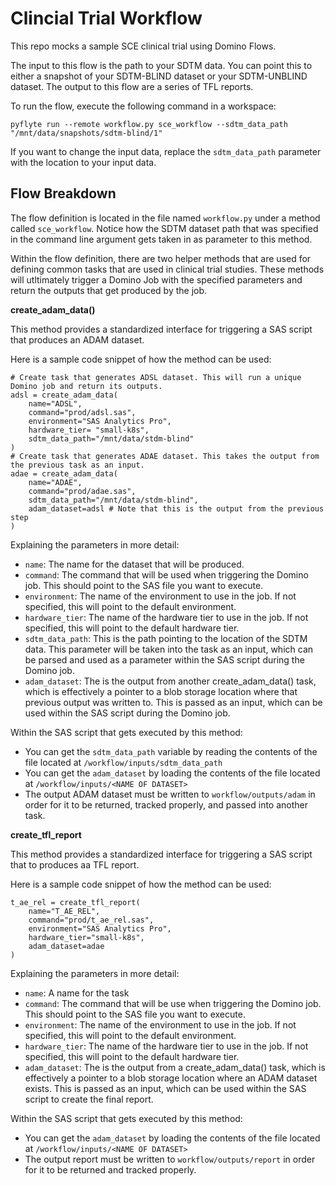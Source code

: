 # Clincial Trial Workflow

This repo mocks a sample SCE clinical trial using Domino Flows. 

The input to this flow is the path to your SDTM data. You can point this to either a snapshot of your SDTM-BLIND dataset or your SDTM-UNBLIND dataset. The output to this flow are a series of TFL reports.

To run the flow, execute the following command in a workspace: 

```
pyflyte run --remote workflow.py sce_workflow --sdtm_data_path "/mnt/data/snapshots/sdtm-blind/1"
```

If you want to change the input data, replace the `sdtm_data_path` parameter with the location to your input data.

## Flow Breakdown

The flow definition is located in the file named `workflow.py` under a method called `sce_workflow`. Notice how the SDTM dataset path that was specified in the command line argument gets taken in as parameter to this method.

Within the flow definition, there are two helper methods that are used for defining common tasks that are used in clinical trial studies. These methods will utltimately trigger a Domino Job with the specified parameters and return the outputs that get produced by the job.  

**create_adam_data()**

This method provides a standardized interface for triggering a SAS script that produces an ADAM dataset. 

Here is a sample code snippet of how the method can be used:

```
# Create task that generates ADSL dataset. This will run a unique Domino job and return its outputs.
adsl = create_adam_data(
    name="ADSL", 
    command="prod/adsl.sas", 
    environment="SAS Analytics Pro", 
    hardware_tier= "small-k8s", 
    sdtm_data_path="/mnt/data/stdm-blind"
)
# Create task that generates ADAE dataset. This takes the output from the previous task as an input.
adae = create_adam_data(
    name="ADAE", 
    command="prod/adae.sas", 
    sdtm_data_path="/mnt/data/stdm-blind", 
    adam_dataset=adsl # Note that this is the output from the previous step
)
```
Explaining the parameters in more detail:

- `name`: The name for the dataset that will be produced.
- `command`: The command that will be used when triggering the Domino job. This should point to the SAS file you want to execute.
- `environment`: The name of the environment to use in the job. If not specified, this will point to the default environment.
- `hardware_tier`: The name of the hardware tier to use in the job. If not specified, this will point to the default hardware tier.
- `sdtm_data_path`: This is the path pointing to the location of the SDTM data. This parameter will be taken into the task as an input, which can be parsed and used as a parameter within the SAS script during the Domino job.
- `adam_dataset`: The is the output from another create_adam_data() task, which is effectively a pointer to a blob storage location where that previous output was written to. This is passed as an input, which can be used within the SAS script during the Domino job.

Within the SAS script that gets executed by this method:

- You can get the `sdtm_data_path` variable by reading the contents of the file located at `/workflow/inputs/sdtm_data_path`
- You can get the `adam_dataset` by loading the contents of the file located at `/workflow/inputs/<NAME OF DATASET>`
- The output ADAM dataset must be written to `workflow/outputs/adam` in order for it to be returned, tracked properly, and passed into another task.

**create_tfl_report**

This method provides a standardized interface for triggering a SAS script that to produces aa TFL report. 

Here is a sample code snippet of how the method can be used:

```
t_ae_rel = create_tfl_report(
    name="T_AE_REL", 
    command="prod/t_ae_rel.sas", 
    environment="SAS Analytics Pro",  
    hardware_tier="small-k8s",
    adam_dataset=adae
)
```
Explaining the parameters in more detail:

- `name`: A name for the task
- `command`: The command that will be use when triggering the Domino job. This should point to the SAS file you want to execute.
- `environment`: The name of the environment to use in the job. If not specified, this will point to the default environment.
- `hardware_tier`: The name of the hardware tier to use in the job. If not specified, this will point to the default hardware tier.
- `adam_dataset`: The is the output from a create_adam_data() task, which is effectively a pointer to a blob storage location where an ADAM dataset exists. This is passed as an input, which can be used within the SAS script to create the final report.

Within the SAS script that gets executed by this method:

- You can get the `adam_dataset` by loading the contents of the file located at `/workflow/inputs/<NAME OF DATASET>`
- The output report must be written to `workflow/outputs/report` in order for it to be returned and tracked properly.

